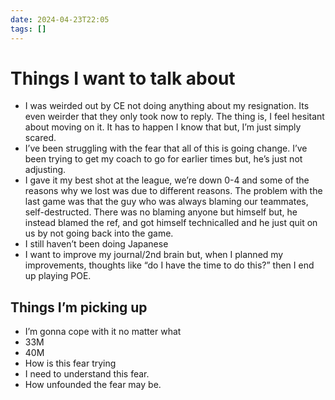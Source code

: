 ```yaml
---
date: 2024-04-23T22:05
tags: []
---
```

# Things I want to talk about
- I was weirded out by CE not doing anything about my resignation. Its even weirder that they only took now to reply. The thing is, I feel hesitant about moving on it. It has to happen I know that but, I’m just simply scared.
- I’ve been struggling with the fear that all of this is going change. I’ve been trying to get my coach to go for earlier times but, he’s just not adjusting.
- I gave it my best shot at the league, we’re down 0-4 and some of the reasons why we lost was due to different reasons. The problem with the last game was that the guy who was always blaming our teammates, self-destructed. There was no blaming anyone but himself but, he instead blamed the ref, and got himself technicalled and he just quit on us by not going back into the game.
- I still haven’t been doing Japanese
- I want to improve my journal/2nd brain but, when I planned my improvements, thoughts like “do I have the time to do this?” then I end up playing POE.

## Things I’m picking up
- I’m gonna cope with it no matter what
- 33M
- 40M
- How is this fear trying
- I need to understand this fear.
- How unfounded the fear may be. 
